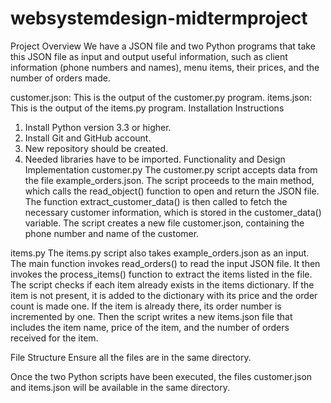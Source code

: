 # websystemdesign-midtermproject
Project Overview
We have a JSON file and two Python programs that take this JSON file as input and output useful information, such as client information (phone numbers and names), menu items, their prices, and the number of orders made.

customer.json: This is the output of the customer.py program.
items.json: This is the output of the items.py program.
Installation Instructions
1. Install Python version 3.3 or higher.
2. Install Git and GitHub account.
3. New repository should be created.
4. Needed libraries have to be imported.
Functionality and Design Implementation
customer.py
The customer.py script accepts data from the file example_orders.json. The script proceeds to the main method, which calls the read_object() function to open and return the JSON file. The function extract_customer_data() is then called to fetch the necessary customer information, which is stored in the customer_data() variable. The script creates a new file customer.json, containing the phone number and name of the customer.

items.py
The items.py script also takes example_orders.json as an input. The main function invokes read_orders() to read the input JSON file. It then invokes the process_items() function to extract the items listed in the file. The script checks if each item already exists in the items dictionary. If the item is not present, it is added to the dictionary with its price and the order count is made one. If the item is already there, its order number is incremented by one. Then the script writes a new items.json file that includes the item name, price of the item, and the number of orders received for the item.

File Structure
Ensure all the files are in the same directory.

Once the two Python scripts have been executed, the files customer.json and items.json will be available in the same directory.
